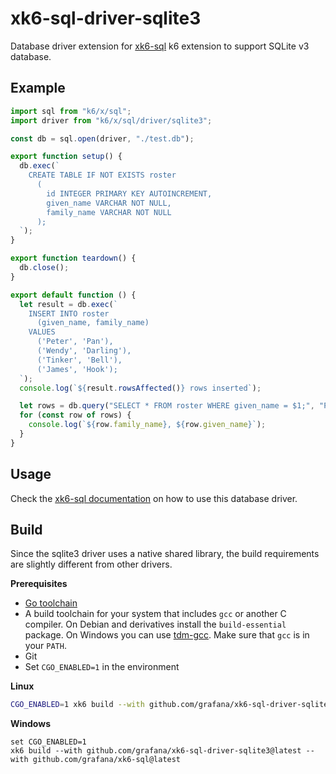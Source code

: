 # xk6-sql-driver-sqlite3

Database driver extension for [xk6-sql](https://github.com/grafana/xk6-sql) k6 extension to support SQLite v3 database.

## Example

```JavaScript file=examples/example.js
import sql from "k6/x/sql";
import driver from "k6/x/sql/driver/sqlite3";

const db = sql.open(driver, "./test.db");

export function setup() {
  db.exec(`
    CREATE TABLE IF NOT EXISTS roster
      (
        id INTEGER PRIMARY KEY AUTOINCREMENT,
        given_name VARCHAR NOT NULL,
        family_name VARCHAR NOT NULL
      );
  `);
}

export function teardown() {
  db.close();
}

export default function () {
  let result = db.exec(`
    INSERT INTO roster
      (given_name, family_name)
    VALUES
      ('Peter', 'Pan'),
      ('Wendy', 'Darling'),
      ('Tinker', 'Bell'),
      ('James', 'Hook');
  `);
  console.log(`${result.rowsAffected()} rows inserted`);

  let rows = db.query("SELECT * FROM roster WHERE given_name = $1;", "Peter");
  for (const row of rows) {
    console.log(`${row.family_name}, ${row.given_name}`);
  }
}
```

## Usage

Check the [xk6-sql documentation](https://github.com/grafana/xk6-sql) on how to use this database driver.

## Build

Since the sqlite3 driver uses a native shared library, the build requirements are slightly different from other drivers.

**Prerequisites**

- [Go toolchain](https://go101.org/article/go-toolchain.html)
- A build toolchain for your system that includes `gcc` or  another C compiler. On Debian and derivatives install the `build-essential` package. On Windows you can use [tdm-gcc](https://jmeubank.github.io/tdm-gcc/). Make sure that `gcc` is in your `PATH`.
- Git
- Set `CGO_ENABLED=1` in the environment

**Linux**

```bash
CGO_ENABLED=1 xk6 build --with github.com/grafana/xk6-sql-driver-sqlite3@latest --with github.com/grafana/xk6-sql@latest
```

**Windows**

```
set CGO_ENABLED=1
xk6 build --with github.com/grafana/xk6-sql-driver-sqlite3@latest --with github.com/grafana/xk6-sql@latest
```
